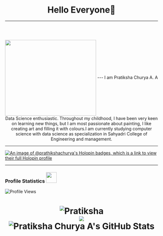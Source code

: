 
<h1 align="center"> 
 Hello Everyone👋 
</h1>

---
<br><br>
<p  align="center"><img src="[https://user-images.githubusercontent.com/56001279/169039511-a3887a25-f6aa-449c-a269-82372aaa8618.gif](https://www.google.com/url?sa=i&url=https%3A%2F%2Fgithub.com%2Fprachijain136&psig=AOvVaw1tYYcUuffRoPkWpMkaOKDJ&ust=1696319767222000&source=images&cd=vfe&opi=89978449&ved=0CBEQjRxqFwoTCICbxdvx1oEDFQAAAAAdAAAAABAE)" width="300" height="250" align ="center">
---
I am Pratiksha Churya A. A Data Science enthusiastic. Throughout my childhood, I have been very keen on learning new things, but I am most passionate about painting, I like creating art and filling it with colours.I am currently studying computer science with data science as specialization in Sahyadri College of Engineering and management.

<!--
**PratikshaChuryaA/PratikshaChuryaA** is a ✨ _special_ ✨ repository because its `README.md` (this file) appears on your GitHub profile.

Here are some ideas to get you started:

- 🔭 I’m currently working on ...
- 🌱 I’m currently learning ...
- 👯 I’m looking to collaborate on ...
- 🤔 I’m looking for help with ...
- 💬 Ask me about ...
- 📫 How to reach me: ...
- 😄 Pronouns: ...
- ⚡ Fun fact: ...
-->
--- 

[![An image of @prathikshachurya's Holopin badges, which is a link to view their full Holopin profile](https://holopin.me/prathikshachurya)](https://holopin.io/@prathikshachurya)

---

### Profile Statistics <img src="https://camo.githubusercontent.com/f11b92476ee793cfe97f20e0564ab552bd9bd670179d7b6772c59bb4d3218ca6/68747470733a2f2f692e70696e696d672e636f6d2f6f726967696e616c732f36352f63342f66342f36356334663435323537316265313236316539633632336637646134383861632e676966" width="35"/></h3>
![Profile Views](https://komarev.com/ghpvc/?username=your-github-PratikshaChuryaA)
<br>

<h1 align="center">
  <img src="https://github-readme-stats.vercel.app/api?username=PratikshaChuryaA&show_icons=true&theme=dark" alt=Pratiksha Churya A's GitHub Stats" /><br>
  <img src="https://github-readme-stats.vercel.app/api/top-langs/?username=PratikshaChuryaA&theme=dark&langs_count=10" /><br>
  <img src="https://github-readme-streak-stats.herokuapp.com/?user=PratikshaChuryaA&theme=dark" alt=" Pratiksha Churya A's GitHub Stats" /><br>
</h1>

